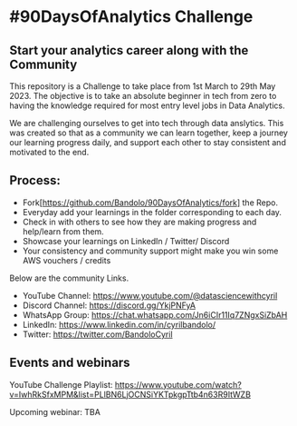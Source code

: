 # #90DaysOfAnalytics Challenge
## Start your analytics career along with the Community

This repository is a Challenge to take place from 1st March to 29th May 2023. The objective is to take an absolute beginner in tech from zero to having the knowledge required for most entry level jobs in Data Analytics.

We are challenging ourselves to get into tech through data anslytics. This was created so that as a community we can learn together, keep a journey our learning progress daily, and support each other to stay consistent and motivated to the end.


## Process:
- Fork[https://github.com/Bandolo/90DaysOfAnalytics/fork] the Repo.
- Everyday add your learnings in the folder corresponding to each day.
- Check in with others to see how they are making progress and help/learn from them.
- Showcase your learnings on LinkedIn / Twitter/ Discord
- Your consistency and community support might make you win some AWS vouchers / credits


Below are the community Links.

- YouTube Channel: https://www.youtube.com/@datasciencewithcyril
- Discord Channel: https://discord.gg/YkjPNFyA
- WhatsApp Group: https://chat.whatsapp.com/Jn6iCIr11Iq7ZNgxSiZbAH
- LinkedIn: https://www.linkedin.com/in/cyrilbandolo/
- Twitter: https://twitter.com/BandoloCyril


## Events and webinars

YouTube Challenge Playlist:
https://www.youtube.com/watch?v=IwhRkSfxMPM&list=PLlBN6LjOCNSiYKTpkgpTtb4n63R9ItWZB

Upcoming webinar:
TBA
